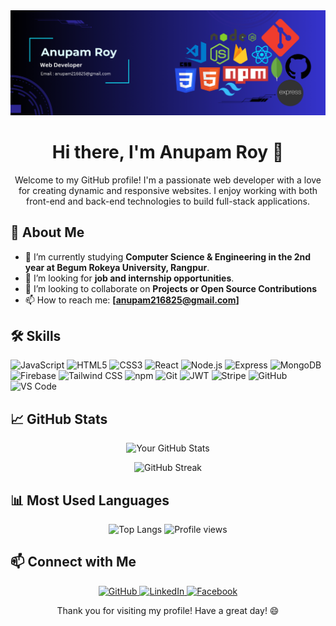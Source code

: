 <img src='./asset/ANUPAM.png'/>

<h1 align="center">Hi there, I'm Anupam Roy 👋</h1>
<p align="center">
    Welcome to my GitHub profile! I'm a passionate web developer with a love for creating dynamic and responsive websites. I enjoy working with both front-end and back-end technologies to build full-stack applications.
</p>


## 🚀 About Me

- 💼 I’m currently studying **Computer Science & Engineering in the 2nd year at Begum Rokeya University, Rangpur**.
- 🌱 I’m looking for **job and internship opportunities**.
- 👯 I’m looking to collaborate on **Projects or Open Source Contributions**
- 📫 How to reach me: **[anupam216825@gmail.com]**


## 🛠️ Skills

<p>
    <img src="https://img.shields.io/badge/-JavaScript-black?style=flat-square&logo=javascript" alt="JavaScript">
    <img src="https://img.shields.io/badge/-HTML5-E34F26?style=flat-square&logo=html5&logoColor=white" alt="HTML5">
    <img src="https://img.shields.io/badge/-CSS3-1572B6?style=flat-square&logo=css3" alt="CSS3">
    <img src="https://img.shields.io/badge/-React-black?style=flat-square&logo=react" alt="React">
    <img src="https://img.shields.io/badge/-Node.js-339933?style=flat-square&logo=node-dot-js&logoColor=white" alt="Node.js">
    <img src="https://img.shields.io/badge/-Express-black?style=flat-square&logo=express" alt="Express">
    <img src="https://img.shields.io/badge/-MongoDB-black?style=flat-square&logo=mongodb" alt="MongoDB">
    <img src="https://img.shields.io/badge/-Firebase-FFCA28?style=flat-square&logo=firebase&logoColor=black" alt="Firebase">
    <img src="https://img.shields.io/badge/-Tailwind%20CSS-38B2AC?style=flat-square&logo=tailwind-css&logoColor=white" alt="Tailwind CSS">
    <img src="https://img.shields.io/badge/-npm-CB3837?style=flat-square&logo=npm&logoColor=white" alt="npm">
    <img src="https://img.shields.io/badge/-Git-black?style=flat-square&logo=git" alt="Git">
     <img src="https://img.shields.io/badge/-JWT-000000?style=flat-square&logo=json-web-tokens" alt="JWT">
    <img src="https://img.shields.io/badge/-Stripe-008CDD?style=flat-square&logo=stripe&logoColor=white" alt="Stripe">
    <img src="https://img.shields.io/badge/-GitHub-181717?style=flat-square&logo=github" alt="GitHub">
    <img src="https://img.shields.io/badge/-VS%20Code-007ACC?style=flat-square&logo=visual-studio-code&logoColor=white" alt="VS Code">
</p>


## 📈 GitHub Stats

<p align="center">
    <img src="https://github-readme-stats.vercel.app/api?username=anupam2570632&show_icons=true&hide_border=true&theme=radical" alt="Your GitHub Stats">
</p>

<p align="center">
    <img src="https://github-readme-streak-stats.herokuapp.com/?user=anupam2570632&theme=radical&hide_border=true" alt="GitHub Streak">
</p>


## 📊 Most Used Languages

<p align="center">
    <img src="https://github-readme-stats.vercel.app/api/top-langs/?username=anupam2570632&layout=compact&hide_border=true&theme=radical" alt="Top Langs">
    <img src="https://komarev.com/ghpvc/?username=anupam2570632&style=flat-square&color=blue" alt="Profile views"/>
</p>


## 📫 Connect with Me

<p align="center">
    <a href="https://github.com/Anupam2570632" target="_blank">
        <img src="https://img.shields.io/badge/GitHub-000000?style=for-the-badge&logo=github&logoColor=white" alt="GitHub">
    </a>
    <a href="https://www.linkedin.com/in/anupam-roy1/" target="_blank">
        <img src="https://img.shields.io/badge/LinkedIn-0077B5?style=for-the-badge&logo=linkedin&logoColor=white" alt="LinkedIn">
    </a>
    <a href="https://web.facebook.com/profile.php?id=100072819183039" target="_blank">
        <img src="https://img.shields.io/badge/Facebook-1877F2?style=for-the-badge&logo=facebook&logoColor=white" alt="Facebook">
    </a>
</p>

<p align="center">
    Thank you for visiting my profile! Have a great day! 😄
</p>
